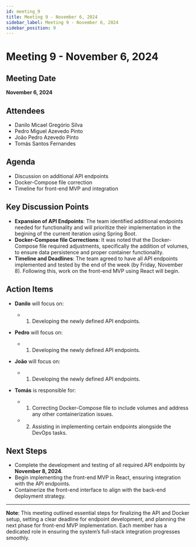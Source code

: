 ```yaml
---
id: meeting_9
title: Meeting 9 - November 6, 2024
sidebar_label: Meeting 9 - November 6, 2024
sidebar_position: 9
---
```


# Meeting 9 - November 6, 2024

## Meeting Date
**November 6, 2024**

## Attendees
- Danilo Micael Gregório Silva
- Pedro Miguel Azevedo Pinto
- João Pedro Azevedo Pinto
- Tomás Santos Fernandes

## Agenda
- Discussion on additional API endpoints
- Docker-Compose file correction
- Timeline for front-end MVP and integration

## Key Discussion Points
- **Expansion of API Endpoints**: The team identified additional endpoints needed for functionality and will prioritize their implementation in the begining of the current iteration using Spring Boot.
- **Docker-Compose file Corrections**: It was noted that the Docker-Compose file required adjustments, specifically the addition of volumes, to ensure data persistence and proper container functionality.
- **Timeline and Deadlines**: The team agreed to have all API endpoints implemented and tested by the end of the week (by Friday, November 8). Following this, work on the front-end MVP using React will begin.

## Action Items
- **Danilo** will focus on:
  - 1) Developing the newly defined API endpoints.
  
- **Pedro** will focus on:
  - 1) Developing the newly defined API endpoints.

- **João** will focus on:
  - 1) Developing the newly defined API endpoints.

- **Tomás** is responsible for:
  - 1) Correcting Docker-Compose file to include volumes and address any other containerization issues.
  - 2) Assisting in implementing certain endpoints alongside the DevOps tasks.

## Next Steps
- Complete the development and testing of all required API endpoints by **November 8, 2024**.
- Begin implementing the front-end MVP in React, ensuring integration with the API endpoints.
- Containerize the front-end interface to align with the back-end deployment strategy.

---

**Note**: This meeting outlined essential steps for finalizing the API and Docker setup, setting a clear deadline for endpoint development, and planning the next phase for front-end MVP implementation. Each member has a dedicated role in ensuring the system’s full-stack integration progresses smoothly.
